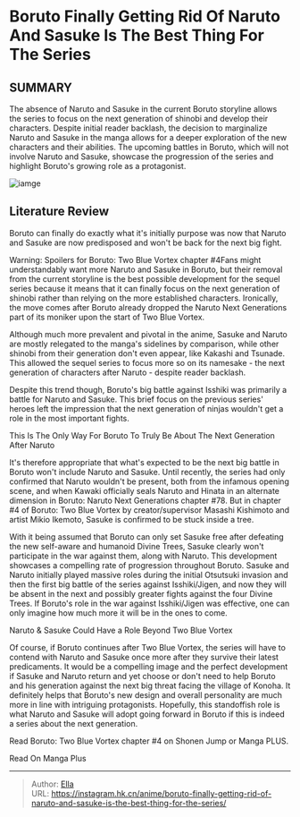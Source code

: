 # Boruto Finally Getting Rid Of Naruto And Sasuke Is The Best Thing For The Series


## SUMMARY 



  The absence of Naruto and Sasuke in the current Boruto storyline allows the series to focus on the next generation of shinobi and develop their characters.   Despite initial reader backlash, the decision to marginalize Naruto and Sasuke in the manga allows for a deeper exploration of the new characters and their abilities.   The upcoming battles in Boruto, which will not involve Naruto and Sasuke, showcase the progression of the series and highlight Boruto&#39;s growing role as a protagonist.  

![iamge](https://static1.srcdn.com/wordpress/wp-content/uploads/2023/11/naruto-and-sasuke-are-gone-in-boruto.jpg)

## Literature Review

Boruto can finally do exactly what it&#39;s initially purpose was now that Naruto and Sasuke are now predisposed and won&#39;t be back for the next big fight.




Warning: Spoilers for Boruto: Two Blue Vortex chapter #4Fans might understandably want more Naruto and Sasuke in Boruto, but their removal from the current storyline is the best possible development for the sequel series because it means that it can finally focus on the next generation of shinobi rather than relying on the more established characters. Ironically, the move comes after Boruto already dropped the Naruto Next Generations part of its moniker upon the start of Two Blue Vortex.




Although much more prevalent and pivotal in the anime, Sasuke and Naruto are mostly relegated to the manga&#39;s sidelines by comparison, while other shinobi from their generation don&#39;t even appear, like Kakashi and Tsunade. This allowed the sequel series to focus more so on its namesake - the next generation of characters after Naruto - despite reader backlash.

          

Despite this trend though, Boruto&#39;s big battle against Isshiki was primarily a battle for Naruto and Sasuke. This brief focus on the previous series&#39; heroes left the impression that the next generation of ninjas wouldn&#39;t get a role in the most important fights.


 This Is The Only Way For Boruto To Truly Be About The Next Generation After Naruto 
          




It&#39;s therefore appropriate that what&#39;s expected to be the next big battle in Boruto won&#39;t include Naruto and Sasuke. Until recently, the series had only confirmed that Naruto wouldn&#39;t be present, both from the infamous opening scene, and when Kawaki officially seals Naruto and Hinata in an alternate dimension in Boruto: Naruto Next Generations chapter #78. But in chapter #4 of Boruto: Two Blue Vortex by creator/supervisor Masashi Kishimoto and artist Mikio Ikemoto, Sasuke is confirmed to be stuck inside a tree.

With it being assumed that Boruto can only set Sasuke free after defeating the new self-aware and humanoid Divine Trees, Sasuke clearly won&#39;t participate in the war against them, along with Naruto. This development showcases a compelling rate of progression throughout Boruto. Sasuke and Naruto initially played massive roles during the initial Otsutsuki invasion and then the first big battle of the series against Isshiki/Jigen, and now they will be absent in the next and possibly greater fights against the four Divine Trees. If Boruto&#39;s role in the war against Isshiki/Jigen was effective, one can only imagine how much more it will be in the ones to come.






 Naruto &amp; Sasuke Could Have a Role Beyond Two Blue Vortex 
          

Of course, if Boruto continues after Two Blue Vortex, the series will have to contend with Naruto and Sasuke once more after they survive their latest predicaments. It would be a compelling image and the perfect development if Sasuke and Naruto return and yet choose or don&#39;t need to help Boruto and his generation against the next big threat facing the village of Konoha. It definitely helps that Boruto&#39;s new design and overall personality are much more in line with intriguing protagonists. Hopefully, this standoffish role is what Naruto and Sasuke will adopt going forward in Boruto if this is indeed a series about the next generation.

Read Boruto: Two Blue Vortex chapter #4 on Shonen Jump or Manga PLUS.

Read On Manga Plus



---

> Author: [Ella](https://instagram.hk.cn/)  
> URL: https://instagram.hk.cn/anime/boruto-finally-getting-rid-of-naruto-and-sasuke-is-the-best-thing-for-the-series/  

